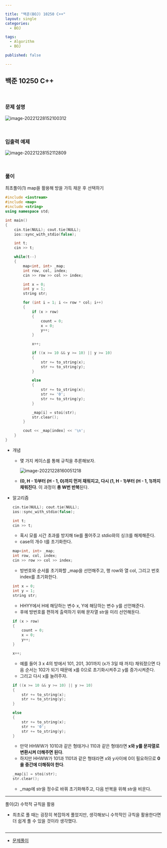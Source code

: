 ```yaml
---

title: "백준(BOJ) 10250 C++"
layout: single
categories:
  - BOJ

tags:
  - Algorithm
  - BOJ

published: false

---
```


## 백준 10250 C++

<br>

### 문제 설명

![image-20221228152100312](/assets/images/2022-12-28-BOJ10250/image-20221228152100312.png)

<br>

### 입출력 예제

![image-20221228152112809](/assets/images/2022-12-28-BOJ10250/image-20221228152112809.png)

<br>

### 풀이

최초풀이(1) map을 활용해 방을 가득 채운 후 선택하기

```cpp
#include <iostream>
#include <map>
#include <string>
using namespace std;

int main()
{
	cin.tie(NULL); cout.tie(NULL);
	ios::sync_with_stdio(false);

	int t;
	cin >> t;

	while(t--)
	{
		map<int, int> _map;
		int row, col, index;
		cin >> row >> col >> index;

		int x = 0;
		int y = 1;
		string str;

		for (int i = 1; i <= row * col; i++)
		{
			if (x > row)
			{
				count = 0;
				x = 0;
				y++;
			}

			x++;

			if ((x >= 10 && y >= 10) || y >= 10)
			{
				str += to_string(x);
				str += to_string(y);
			}

			else
			{
				str += to_string(x);
				str += '0';
				str += to_string(y);
			}

			_map[i] = stoi(str);
            str.clear();
		}

		cout << _map[index] << '\n';
	}
}

```

- 개념

  - 몇 가지 케이스를 통해 규칙을 추론해보자.

    ![image-20221228160051218](../assets/images/2022-12-28-BOJ10250/image-20221228160051218.png)

  - **(0, H - 1)부터 (H - 1, 0)까지 먼저 채워지고, 다시 (1, H - 1)부터 (H - 1, 1)까지 채워진다**. 이 과정이 **총 W번 반복**된다.

- 알고리즘

  ```cpp
  cin.tie(NULL); cout.tie(NULL);
  ios::sync_with_stdio(false);
  
  int t;
  cin >> t;
  ```

  - 혹시 모를 시간 초과를 방지해 tie를 풀어주고 stdio와의 싱크를 해제해준다.
  - case의 개수 t를 초기화한다.

  ```cpp
  map<int, int> _map;
  int row, col, index;
  cin >> row >> col >> index;
  ```

  - 방번호와 순서를 초기화할 _map을 선언해주고, 행 row와 열 col, 그리고 번호 index를 초기화한다.

  ```cpp
  int x = 0;
  int y = 1;
  string str;
  ```

  - HHYY에서 H에 해당하는 변수 x, Y에 해당하는 변수 y를 선언해준다.
  - 후에 방번호를 편하게 출력하기 위해 문자열 str을 미리 선언해둔다.

  ```cpp
  if (x > row)
  {
      count = 0;
      x = 0;
      y++;
  }
  
  x++;
  ```

  - 예를 들어 3 x 4의 방에서 101, 201, 301까지 (x가 3일 때 까지) 채워졌으면 다음 순서는 102가 되기 때문에 x를 0으로 초기화시켜주고 y를 증가시켜준다.
  - 그리고 다시 x를 늘려주자.

  ```cpp
  if ((x >= 10 && y >= 10) || y >= 10)
  {
      str += to_string(x);
      str += to_string(y);
  }
  
  else
  {
      str += to_string(x);
      str += '0';
      str += to_string(y);
  }
  ```

  - 만약 HHWW가 1010과 같은 형태거나 110과 같은 형태라면 **x와 y를 문자열로 변환시켜 더해주면 된다**.
  - 하지만 HHWW가 101과 1101과 같은 형태라면 x와 y사이에 0이 필요하므로 **0을 중간에 더해줘야 한다**.

  ```cpp
  _map[i] = stoi(str);
  str.clear();
  ```

  - _map에 str을 정수로 바꿔 초기화해주고, 다음 반복을 위해 str을 비운다.

---

풀이(2) 수학적 규칙을 활용

- 최초로 풀 때는 굉장히 복잡하게 풀었지만, 생각해보니 수학적인 규칙을 활용한다면 더 쉽게 풀 수 있을 것이라 생각했다.

```cpp
```





---

- [문제풀이](https://www.acmicpc.net/user/malove8466)

